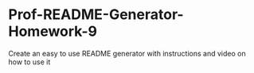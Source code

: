 # Prof-README-Generator-Homework-9
Create an easy to use README generator with instructions and video on how to use it
